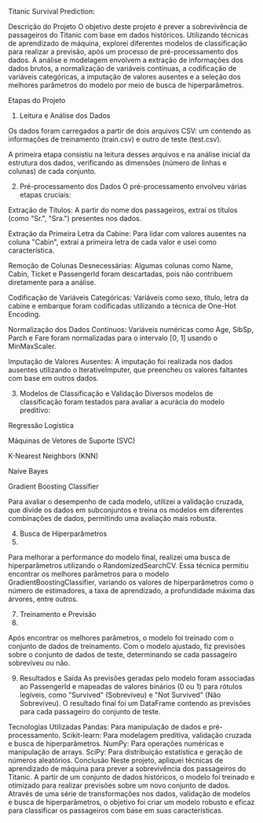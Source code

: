 Titanic Survival Prediction:

Descrição do Projeto
O objetivo deste projeto é prever a sobrevivência de passageiros do Titanic com base em dados históricos. 
Utilizando técnicas de aprendizado de máquina, explorei diferentes modelos de classificação para realizar a previsão, após um processo de pré-processamento dos dados. 
A análise e modelagem envolvem a extração de informações dos dados brutos, a normalização de variáveis contínuas, 
a codificação de variáveis categóricas, a imputação de valores ausentes e a seleção dos melhores parâmetros do modelo por meio de busca de hiperparâmetros.

Etapas do Projeto

1. Leitura e Análise dos Dados
   
Os dados foram carregados a partir de dois arquivos CSV: um contendo as informações de treinamento (train.csv) e outro de teste (test.csv). 

A primeira etapa consistiu na leitura desses arquivos e na análise inicial da estrutura dos dados, verificando as dimensões (número de linhas e colunas) de cada conjunto.

2. Pré-processamento dos Dados
O pré-processamento envolveu várias etapas cruciais:

Extração de Títulos: A partir do nome dos passageiros, extraí os títulos (como "Sr.", "Sra.") presentes nos dados.

Extração da Primeira Letra da Cabine: Para lidar com valores ausentes na coluna "Cabin", extraí a primeira letra de cada valor e usei como característica.

Remoção de Colunas Desnecessárias: Algumas colunas como Name, Cabin, Ticket e PassengerId foram descartadas, pois não contribuem diretamente para a análise.

Codificação de Variáveis Categóricas: Variáveis como sexo, título, letra da cabine e embarque foram codificadas utilizando a técnica de One-Hot Encoding.

Normalização dos Dados Contínuos: Variáveis numéricas como Age, SibSp, Parch e Fare foram normalizadas para o intervalo [0, 1] usando o MinMaxScaler.

Imputação de Valores Ausentes: A imputação foi realizada nos dados ausentes utilizando o IterativeImputer, que preencheu os valores faltantes com base em outros dados.

3. Modelos de Classificação e Validação
Diversos modelos de classificação foram testados para avaliar a acurácia do modelo preditivo:

Regressão Logística

Máquinas de Vetores de Suporte (SVC)

K-Nearest Neighbors (KNN)

Naive Bayes

Gradient Boosting Classifier

Para avaliar o desempenho de cada modelo, utilizei a validação cruzada, que divide os dados em subconjuntos e treina os modelos em diferentes combinações de dados, 
permitindo uma avaliação mais robusta.

4. Busca de Hiperparâmetros
5. 
Para melhorar a performance do modelo final, realizei uma busca de hiperparâmetros utilizando o RandomizedSearchCV.
Essa técnica permitiu encontrar os melhores parâmetros para o modelo GradientBoostingClassifier, variando os valores de hiperparâmetros como o número de estimadores,
a taxa de aprendizado, a profundidade máxima das árvores, entre outros.

7. Treinamento e Previsão
8. 
Após encontrar os melhores parâmetros, o modelo foi treinado com o conjunto de dados de treinamento.
Com o modelo ajustado, fiz previsões sobre o conjunto de dados de teste, determinando se cada passageiro sobreviveu ou não.

9. Resultados e Saída
As previsões geradas pelo modelo foram associadas ao PassengerId e mapeadas de valores binários (0 ou 1) para rótulos legíveis,
como "Survived" (Sobreviveu) e "Not Survived" (Não Sobreviveu).
O resultado final foi um DataFrame contendo as previsões para cada passageiro do conjunto de teste.

Tecnologias Utilizadas
Pandas: Para manipulação de dados e pré-processamento.
Scikit-learn: Para modelagem preditiva, validação cruzada e busca de hiperparâmetros.
NumPy: Para operações numéricas e manipulação de arrays.
SciPy: Para distribuição estatística e geração de números aleatórios.
Conclusão
Neste projeto, apliquei técnicas de aprendizado de máquina para prever a sobrevivência dos passageiros do Titanic. 
A partir de um conjunto de dados históricos, o modelo foi treinado e otimizado para realizar previsões sobre um novo conjunto de dados. 
Através de uma série de transformações nos dados, validação de modelos e busca de hiperparâmetros, 
o objetivo foi criar um modelo robusto e eficaz para classificar os passageiros com base em suas características.
